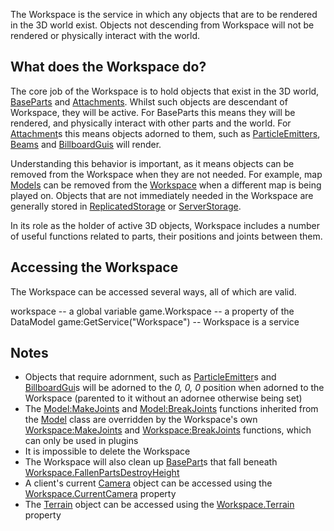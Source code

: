 The Workspace is the service in which any objects that are to be rendered in the 3D world exist. Objects not descending from Workspace will not be rendered or physically interact with the world.

What does the Workspace do?
---------------------------

The core job of the Workspace is to hold objects that exist in the 3D world, [BaseParts](https://developer.roblox.com/en-us/api-reference/class/BasePart) and [Attachments](https://developer.roblox.com/en-us/api-reference/class/Attachment). Whilst such objects are descendant of Workspace, they will be active. For BaseParts this means they will be rendered, and physically interact with other parts and the world. For [Attachment](https://developer.roblox.com/en-us/api-reference/class/Attachment)s this means objects adorned to them, such as [ParticleEmitters](https://developer.roblox.com/en-us/api-reference/class/ParticleEmitter), [Beams](https://developer.roblox.com/en-us/api-reference/class/Beam) and [BillboardGuis](https://developer.roblox.com/en-us/api-reference/class/BillboardGui) will render.

Understanding this behavior is important, as it means objects can be removed from the Workspace when they are not needed. For example, map [Models](https://developer.roblox.com/en-us/api-reference/class/Model) can be removed from the [Workspace](https://developer.roblox.com/en-us/api-reference/class/Workspace) when a different map is being played on. Objects that are not immediately needed in the Workspace are generally stored in [ReplicatedStorage](https://developer.roblox.com/en-us/api-reference/class/ReplicatedStorage) or [ServerStorage](https://developer.roblox.com/en-us/api-reference/class/ServerStorage).

In its role as the holder of active 3D objects, Workspace includes a number of useful functions related to parts, their positions and joints between them.

Accessing the Workspace
-----------------------

The Workspace can be accessed several ways, all of which are valid.

workspace -- a global variable
game.Workspace -- a property of the DataModel
game:GetService("Workspace") -- Workspace is a service

Notes
-----

*   Objects that require adornment, such as [ParticleEmitter](https://developer.roblox.com/en-us/api-reference/class/ParticleEmitter)s and [BillboardGui](https://developer.roblox.com/en-us/api-reference/class/BillboardGui)s will be adorned to the _0, 0, 0_ position when adorned to the Workspace (parented to it without an adornee otherwise being set)
*   The [Model:MakeJoints](https://developer.roblox.com/en-us/api-reference/function/Model/MakeJoints) and [Model:BreakJoints](https://developer.roblox.com/en-us/api-reference/function/Model/BreakJoints) functions inherited from the [Model](https://developer.roblox.com/en-us/api-reference/class/Model) class are overridden by the Workspace's own [Workspace:MakeJoints](https://developer.roblox.com/en-us/api-reference/function/Workspace/MakeJoints) and [Workspace:BreakJoints](https://developer.roblox.com/en-us/api-reference/function/Workspace/BreakJoints) functions, which can only be used in plugins
*   It is impossible to delete the Workspace
*   The Workspace will also clean up [BasePart](https://developer.roblox.com/en-us/api-reference/class/BasePart)s that fall beneath [Workspace.FallenPartsDestroyHeight](https://developer.roblox.com/en-us/api-reference/property/Workspace/FallenPartsDestroyHeight)
*   A client's current [Camera](https://developer.roblox.com/en-us/api-reference/class/Camera) object can be accessed using the [Workspace.CurrentCamera](https://developer.roblox.com/en-us/api-reference/property/Workspace/CurrentCamera) property
*   The [Terrain](https://developer.roblox.com/en-us/api-reference/class/Terrain) object can be accessed using the [Workspace.Terrain](https://developer.roblox.com/en-us/api-reference/property/Workspace/Terrain) property